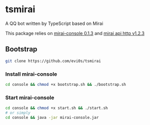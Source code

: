 # tsmirai

A QQ bot written by TypeScript based on Mirai

This package relies on [mirai-console 0.1.3](https://github.com/mamoe/mirai-console/releases/tag/wrapper-0.1.3) and [mirai api http v1.2.3](https://github.com/mamoe/mirai-api-http/releases/tag/v.1.2.3)

## Bootstrap

```bash
git clone https://github.com/evi0s/tsmirai
```

### Install mirai-console

```bash
cd console && chmod +x bootstrap.sh && ./bootstrap.sh
```

### Start mirai-console

```bash
cd console && chmod +x start.sh && ./start.sh
# or simply
cd console && java -jar mirai-console.jar
```

